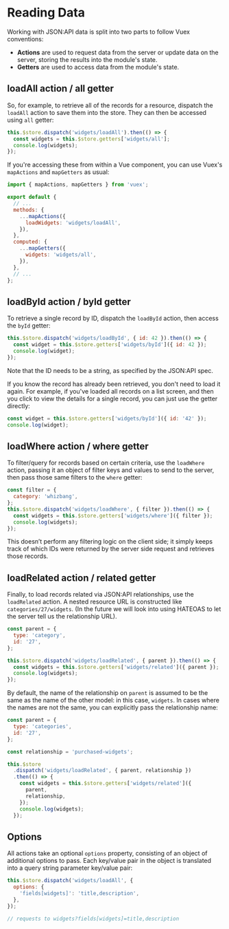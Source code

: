 # Reading Data

Working with JSON:API data is split into two parts to follow Vuex conventions:

- **Actions** are used to request data from the server or update data on the server, storing the results into the module's state.
- **Getters** are used to access data from the module's state.

## loadAll action / all getter

So, for example, to retrieve all of the records for a resource, dispatch the `loadAll` action to save them into the store. They can then be accessed using `all` getter:

```javascript
this.$store.dispatch('widgets/loadAll').then(() => {
  const widgets = this.$store.getters['widgets/all'];
  console.log(widgets);
});
```

If you're accessing these from within a Vue component, you can use Vuex's `mapActions` and `mapGetters` as usual:

```javascript
import { mapActions, mapGetters } from 'vuex';

export default {
  // ...
  methods: {
    ...mapActions({
      loadWidgets: 'widgets/loadAll',
    }),
  },
  computed: {
    ...mapGetters({
      widgets: 'widgets/all',
    }),
  },
  // ...
};
```

## loadById action / byId getter

To retrieve a single record by ID, dispatch the `loadById` action, then access the `byId` getter:

```javascript
this.$store.dispatch('widgets/loadById', { id: 42 }).then(() => {
  const widget = this.$store.getters['widgets/byId']({ id: 42 });
  console.log(widget);
});
```

Note that the ID needs to be a string, as specified by the JSON:API spec.

If you know the record has already been retrieved, you don't need to load it again. For example, if you've loaded all records on a list screen, and then you click to view the details for a single record, you can just use the getter directly:

```javascript
const widget = this.$store.getters['widgets/byId']({ id: '42' });
console.log(widget);
```

## loadWhere action / where getter

To filter/query for records based on certain criteria, use the `loadWhere` action, passing it an object of filter keys and values to send to the server, then pass those same filters to the `where` getter:

```js
const filter = {
  category: 'whizbang',
};
this.$store.dispatch('widgets/loadWhere', { filter }).then(() => {
  const widgets = this.$store.getters['widgets/where']({ filter });
  console.log(widgets);
});
```

This doesn’t perform any filtering logic on the client side; it simply keeps track of which IDs were returned by the server side request and retrieves those records.

## loadRelated action / related getter

Finally, to load records related via JSON:API relationships, use the `loadRelated` action. A nested resource URL is constructed like `categories/27/widgets`. (In the future we will look into using HATEOAS to let the server tell us the relationship URL).

```javascript
const parent = {
  type: 'category',
  id: '27',
};

this.$store.dispatch('widgets/loadRelated', { parent }).then(() => {
  const widgets = this.$store.getters['widgets/related']({ parent });
  console.log(widgets);
});
```

By default, the name of the relationship on `parent` is assumed to be the same as the name of the other model: in this case, `widgets`. In cases where the names are not the same, you can explicitly pass the relationship name:

```js
const parent = {
  type: 'categories',
  id: '27',
};

const relationship = 'purchased-widgets';

this.$store
  .dispatch('widgets/loadRelated', { parent, relationship })
  .then(() => {
    const widgets = this.$store.getters['widgets/related']({
      parent,
      relationship,
    });
    console.log(widgets);
  });
```

## Options

All actions take an optional `options` property, consisting of an object of additional options to pass. Each key/value pair in the object is translated into a query string parameter key/value pair:

```js
this.$store.dispatch('widgets/loadAll', {
  options: {
    'fields[widgets]': 'title,description',
  },
});

// requests to widgets?fields[widgets]=title,description
```
